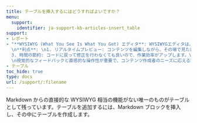 ```yaml
---
title: テーブルを挿入するにはどうすればよいですか？
menu:
  support:
    identifier: ja-support-kb-articles-insert_table
support:
- レポート
- "**WYSIWYG (What You See Is What You Get) エディタ**: WYSIWYGエディタは、作成中の内容が実際にブラウザでどのように表示されるかを直感的に確認できる、視覚的でフレンドリーな編集ツールです。この編集スタイルを利用することで、ユーザーは編集結果をリアルタイムで確認しながら、テキストコンテンツを作成、編集することができます。\n\
  \n**利点**: \n1. リアルタイムプレビュー: コンテンツを編集しながら、その場で見た目を確認できます。\n2. ユーザーフレンドリー: プログラミング知識がなくても、簡単に使うことができます。\n\
  3. 時間の節約: コードに戻って修正を行わなくても良いので、作業効率がアップします。\n\n**用途**: ブログ投稿の作成、ウェブサイトのレイアウト調整、またはマーケティング資料のデザインに最適です。これにより、技術的なバックグラウンドを持たない人でも高度なコンテンツを作成することが可能になります。\n\
  \n視覚的なフィードバックと直感的な操作性が重要で、コンテンツ作成者のニーズに応える理想的なソリューションです。"
- テーブル
toc_hide: true
type: docs
url: /support/:filename
---
```


Markdown からの直接的な WYSIWYG 相当の機能がない唯一のものがテーブルとして残っています。テーブルを追加するには、Markdown ブロックを挿入し、その中にテーブルを作成します。